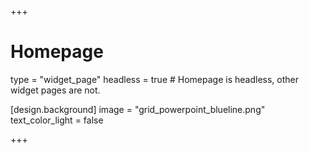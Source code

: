 +++
# Homepage
type = "widget_page"
headless = true  # Homepage is headless, other widget pages are not.

[design.background]
  image = "grid_powerpoint_blueline.png"
  text_color_light = false
  
+++

